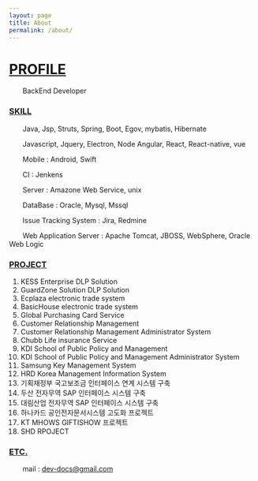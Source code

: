 ```yaml
---
layout: page
title: About
permalink: /about/
---
```


# <u>PROFILE</u> 

&nbsp;&nbsp;&nbsp;&nbsp;&nbsp;&nbsp; BackEnd Developer 

### <u>SKILL</u>

&nbsp;&nbsp;&nbsp;&nbsp;&nbsp;&nbsp; Java, Jsp, Struts, Spring, Boot, Egov, mybatis, Hibernate

&nbsp;&nbsp;&nbsp;&nbsp;&nbsp;&nbsp; Javascript, Jquery, Electron, Node Angular, React, React-native, vue

&nbsp;&nbsp;&nbsp;&nbsp;&nbsp;&nbsp; Mobile : Android, Swift 

&nbsp;&nbsp;&nbsp;&nbsp;&nbsp;&nbsp; CI : Jenkens 

&nbsp;&nbsp;&nbsp;&nbsp;&nbsp;&nbsp; Server : Amazone Web Service, unix 

&nbsp;&nbsp;&nbsp;&nbsp;&nbsp;&nbsp; DataBase : Oracle, Mysql, Mssql 

&nbsp;&nbsp;&nbsp;&nbsp;&nbsp;&nbsp; Issue Tracking System : Jira, Redmine  

&nbsp;&nbsp;&nbsp;&nbsp;&nbsp;&nbsp; Web Application Server : Apache Tomcat, JBOSS, WebSphere, Oracle Web Logic 



### <u>PROJECT</u> 

1. KESS Enterprise DLP Solution  
2. GuardZone Solution DLP Solution 
3. Ecplaza electronic trade system 
4. BasicHouse electronic trade system 
5. Global Purchasing Card Service 
6. Customer Relationship Management 
7. Customer Relationship Management Administrator System 
8. Chubb Life insurance Service 
9. KDI School of Public Policy and Management 
10. KDI School of Public Policy and Management Administrator System 
11. Samsung Key Management System 
12. HRD Korea Management Information System 
13. 기획재정부 국고보조금 인터페이스 연계 시스템 구축
14. 두산 전자무역 SAP 인터페이스 시스템 구축 
15. 대림산업 전자무역 SAP 인터페이스 시스템 구축 
16. 하나카드 공인전자문서시스템 고도화 프로젝트
17. KT MHOWS GIFTISHOW 프로젝트
18. SHD RPOJECT



### <u>ETC.</u>

&nbsp;&nbsp;&nbsp;&nbsp;&nbsp;&nbsp; mail : dev-docs@gmail.com

